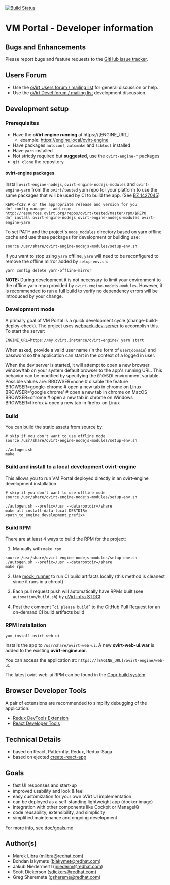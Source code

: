 [![Build Status](https://travis-ci.org/oVirt/ovirt-web-ui.svg?branch=master)](https://travis-ci.org/oVirt/ovirt-web-ui)

# VM Portal - Developer information


## Bugs and Enhancements
Please report bugs and feature requests to the [GitHub issue tracker](https://github.com/oVirt/ovirt-web-ui/issues).


## Users Forum
  - Use the [oVirt Users forum / mailing list](https://lists.ovirt.org/archives/list/users@ovirt.org/) for general discussion or help.
  - Use the [oVirt Devel forum / mailing list](https://lists.ovirt.org/archives/list/devel@ovirt.org/) development discussion.


## Development setup

### Prerequisites
  - Have the **oVirt engine running** at https://[ENGINE_URL]
    - example: https://engine.local/ovirt-engine
  - Have packages `autoconf`, `automake` and `libtool` installed
  - Have `yarn` installed
  - Not strictly required but **suggested**, use the `ovirt-engine-*` packages
  - `git clone` the repository


#### ovirt-engine packages
Install `ovirt-engine-nodejs`, `ovirt-engine-nodejs-modules` and `ovirt-engine-yarn`
from the `ovirt/tested` yum repo for your platform to use the same packages that will
be used by CI to build the app.  (See [BZ 1427045](https://bugzilla.redhat.com/show_bug.cgi?id=1427045))

    REPO=fc28 # or the appropriate release and version for you
    dnf config-manager --add-repo http://resources.ovirt.org/repos/ovirt/tested/master/rpm/$REPO
    dnf install ovirt-engine-nodejs ovirt-engine-nodejs-modules ovirt-engine-yarn

To set PATH and the project's `node_modules` directory based on yarn offline cache
and use these packages for development or building use:

    source /usr/share/ovirt-engine-nodejs-modules/setup-env.sh

If you want to stop using `yarn` offline, `yarn` will need to be reconfigured to remove
the offline mirror added by `setup-env.sh`:

    yarn config delete yarn-offline-mirror


**NOTE:** During development it is not necessary to limit your environment to the offline
yarn repo provided by `ovirt-engine-nodejs-modules`.  However, it is recommended to run a
full build to verify no dependency errors will be introduced by your change.


### Development mode
A primary goal of VM Portal is a quick development cycle (change-build-deploy-check). The
project uses [webpack-dev-server](http://webpack.github.io/docs/webpack-dev-server.html)
to accomplish this. To start the server:

    ENGINE_URL=https://my.ovirt.instance/ovirt-engine/ yarn start

When asked, provide a valid user name (in the form of `user@domain`) and password so
the application can start in the context of a logged in user.

When the dev server is started, it will attempt to open a new browser window/tab on
your system default browser to the app's running URL.  This behavior can be modified
by specifying the `BROWSER` environment variable.  Possible values are:
    BROWSER=none               # disable the feature
    BROWSER=google-chrome      # open a new tab in chrome on Linux
    BROWSER='google chrome'    # open a new tab in chrome on MacOS
    BROWSER=chrome             # open a new tab in chrome on Windows
    BROWSER=firefox            # open a new tab in firefox on Linux


### Build
You can build the static assets from source by:

    # skip if you don't want to use offline mode
    source /usr/share/ovirt-engine-nodejs-modules/setup-env.sh

    ./autogen.sh
    make


### Build and install to a local development ovirt-engine
This allows you to run VM Portal deployed directly in an ovirt-engine development installation.

    # skip if you don't want to use offline mode
    source /usr/share/ovirt-engine-nodejs-modules/setup-env.sh

    ./autogen.sh --prefix=/usr --datarootdir=/share
    make all install-data-local DESTDIR=<path_to_engine_development_prefix>


### Build RPM
There are at least 4 ways to build the RPM for the project:
  1. Manually with `make rpm`

    source /usr/share/ovirt-engine-nodejs-modules/setup-env.sh
    ./autogen.sh --prefix=/usr --datarootdir=/share
    make rpm

  2. Use [mock_runner](https://ovirt-infra-docs.readthedocs.io/en/latest/CI/Using_mock_runner/index.html)
     to run CI build artifacts locally (this method is cleanest since it runs in a chroot)

  3. Each pull request push will automatically have RPMs built (see `automation/build.sh`)
     by [oVirt infra STDCI](https://ovirt-infra-docs.readthedocs.io/en/latest/CI/Build_and_test_standards/index.html)

  4. Post the comment "`ci please build`" to the GitHub Pull Request for an on-demand
     CI build artifacts build


### RPM Installation
    yum install ovirt-web-ui

Installs the app to `/usr/share/ovirt-web-ui`. A new **ovirt-web-ui.war** is added to the existing **ovirt-engine.ear**.

You can access the application at: `https://[ENGINE_URL]/ovirt-engine/web-ui`

The latest ovirt-web-ui RPM can be found in the [Copr build system](https://copr.fedorainfracloud.org/coprs/ovirtwebui/ovirt-web-ui/).


## Browser Developer Tools
A pair of extensions are recommended to simplify debugging of the application:
  - [Redux DevTools Extension](http://extension.remotedev.io/)
  - [React Developer Tools](https://github.com/facebook/react-devtools)


## Technical Details
- based on React, Patternfly, Redux, Redux-Saga
- based on ejected [create-react-app](https://facebook.github.io/react/blog/2016/07/22/create-apps-with-no-configuration.html)


## Goals
- fast UI responses and start-up
- improved usability and look & feel
- easy customization for your own oVirt UI implementation
- can be deployed as a self-standing lightweight app (docker image)
- integration with other components like Cockpit or ManageIQ
- code reusability, extensibility, and simplicity
- simplified maintenance and ongoing development

For more info, see [doc/goals.md](https://github.com/oVirt/ovirt-web-ui/blob/master/doc/goals.md)


## Author(s)
- Marek Libra (mlibra@redhat.com)
- Bohdan Iakymets (biakymet@redhat.com)
- Jakub Niedermertl (jniederm@redhat.com)
- Scott Dickerson (sdickers@redhat.com)
- Greg Sheremeta (gshereme@redhat.com)
